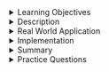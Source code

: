 
<details><summary>Learning Objectives</summary>
<br>

After completing this module, associates should be able to:

- Understand the purpose of a view in SQL
- Create a view in SQL

</details>
<details><summary>Description</summary>
<br>

In SQL (Structured Query Language), a view is a virtual table based on the result of a `SELECT` query. Unlike a physical table, a view does not store the data itself but rather provides a way to represent the result of a query as if it were a table. Views are created for various reasons, such as simplifying complex queries, encapsulating business logic, and providing a layer of security by restricting access to certain columns or rows.

Here are key points about views in SQL:

1. **Definition**: A view is defined by a SELECT statement that specifies the columns and rows to include in the view.
2. **Virtual Table**: A view is not a physical table; it's a virtual table that is dynamically generated when queried.
3. **Simplified Queries**: Views can simplify complex queries by encapsulating the logic in a named structure. This can make it easier to understand and maintain code.
4. **Security**: Views can be used to restrict access to specific columns or rows of a table. Users can be granted permission to access a view without granting direct access to the underlying table.
5. **Abstraction**: Views provide a level of abstraction, allowing users to interact with the data in a way that is more meaningful or convenient for their needs.
6. **Joining Tables**: Views can be used to join multiple tables, making it easier to work with complex data relationships.
7. **Updateable Views**: In some databases, views can be made updateable, allowing users to perform `INSERT`, `UPDATE`, and `DELETE` operations through the view.
 However, this depends on the complexity of the view and the underlying tables.
</details>
<details><summary>Real World Application</summary>
<br>

The decision to use views is often driven by factors such as simplifying complex queries, enhancing security, providing a layer of abstraction, and improving overall system performance. Here are some common reasons why developers use views:

1. **Simplifying Complex Queries**: Views can encapsulate complex SQL logic, making it easier for developers to write and maintain queries. This is particularly useful when dealing with multiple tables, joins, and filtering conditions.
2. **Abstraction and Modularity**: Views provide a level of abstraction, allowing developers to work with a simplified representation of the data. This abstraction promotes modularity and code organization, making it easier to understand and maintain the database schema.
3. **Security and Access Control**: Views can be used to control access to sensitive data. By granting users access to specific views rather than direct access to underlying tables, developers can restrict which columns or rows users are allowed to see. This enhances security and ensures that users only have access to the information they need.
4. **Performance Optimization**: Views can be used to precompute and store the results of complex queries. This can improve query performance by avoiding redundant calculations and aggregations. Additionally, views can be indexed, further enhancing query performance.
5. **Data Aggregation and Transformation**: Views are valuable for aggregating and transforming data. Developers can create views that present data in a format that is more suitable for reporting or analysis. This eliminates the need to repeat complex transformations in multiple queries.
6. **Code Reusability**: Views promote code reusability by allowing developers to define a set of common queries that can be used across different parts of an application. This reduces redundancy and ensures consistency in query logic.
7. **Hiding Complexity**: Views can hide the underlying complexity of the database schema from application developers. This is particularly useful when changes are made to the database structure but the views remain unchanged, preventing the need for extensive modifications in application code.
8. **Joining Tables**: Views simplify the process of joining multiple tables. Instead of writing complex join operations in every query, developers can create a view that encapsulates the necessary joins, making subsequent queries more straightforward.
9. **Versioning and Migration**: Views can be used as an abstraction layer during database versioning and migration. Developers can update the underlying tables without affecting the queries that rely on views, minimizing the impact on the application code.

</details>
<details><summary>Implementation</summary> 
<br>

In this example we will work with two tables. The `players` table will focus on the player information and the `games_played` table, which stores data about each game played and has a foreign key (`player_id`) referencing the players table to establish a relationship between players and the games they've played.

Table 1: players

|player_id|player_name|player_email             |
|---------|-----------|-------------------------|
|        1|Tanisi     |cantstopmenow@example.com|
|        2|Zelda      |mamamia@example.com      |
|        3|ImmaWinner |zeldafan@example.com     |





Table 2: games_played

|game_id|player_id|game_title                             |game_score|
|-------|---------|--------------------------------------|----------|
|    101|        1|The Legend of Zelda: Ocarina of Time   |        95|
|    102|        1|The Legend of Zelda: Breath of the Wild|        98|
|    103|        2|The Legend of Zelda: Twilight Princess |        92|
|    104|        2|The Legend of Zelda: Skyward Sword     |        88|
|    105|        3|The Legend of Zelda: Wind Waker        |        90|
|    106|        3|The Legend of Zelda: A Link to the Past|        94|



Let's consider a scenario where you were tasked with retrieving detailed information about each player along with the games they have played. Assuming we want a view that includes detailed information about each player and the games they have played, we can create a view named `player_games_view`:

**Syntax for Creating a View**:
```sql
CREATE VIEW view_name AS
SELECT column1, column2, ...
FROM table_name
WHERE condition;
```

**Creating a view named player_games_view**:
```sql
-- Create a view to show detailed information about each player and the games they played
CREATE VIEW player_games_view
AS
SELECT p.player_id, p.player_name, p.player_email, g.game_id,g.game_title, g.game_score
FROM players p
JOIN games_played g 
ON p.player_id = g.player_id;
```


This view encapsulates the logic of joining the `players` and `games_played` tables, providing a simplified way to retrieve detailed information about each player and the games they have played.

To see the view we can do a basic SELECT all statement
```sql
SELECT * FROM player_games_view;
```
OUTPUT:

|player_id|player_name|player_email             |game_id|game_title                             |game_score|
|---------|-----------|-------------------------|-------|---------------------------------------|----------|
|        1|Tanisi     |cantstopmenow@example.com|    101|The Legend of Zelda: Ocarina of Time   |        95|
|        1|Tanisi     |cantstopmenow@example.com|    102|The Legend of Zelda: Breath of the Wild|        98|
|        2|Zelda      |mamamia@example.com      |    103|The Legend of Zelda: Twilight Princess |        92|
|        2|Zelda      |mamamia@example.com      |    104|The Legend of Zelda: Skyward Sword     |        88|
|        3|ImmaWinner |zeldafan@example.com     |    105|The Legend of Zelda: Wind Waker        |        90|
|        3|ImmaWinner |zeldafan@example.com     |    106|The Legend of Zelda: A Link to the Past|        94|


</details>
<details><summary>Summary</summary> 
<br>

* A `VIEW`  does not store data itself but provides a way to represent the result of a query as if it were a table.
* `VIEW` promotes code reusability by allowing developers to define common queries that can be used across different parts of an application.
* Views can restrict access to specific columns or rows, enhancing security. Users can be granted permission to access a view without direct access to underlying tables.
* Views simplify complex queries by encapsulating logic, promoting modularity, and providing a level of abstraction. They help developers work with a more manageable representation of the data.


</details>
<details><summary>Practice Questions</summary>

[Practice Questions](./Quiz.gift)</details>
